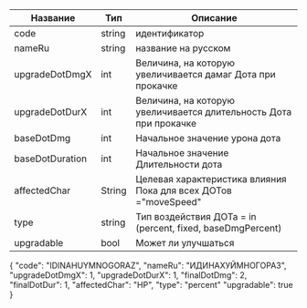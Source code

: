 | Название        | Тип    | Описание                                                          |
| --------------- | ------ | ----------------------------------------------------------------- |
| сode            | string | идентификатор                                                     |
| nameRu          | string | название на русском                                               |
| upgradeDotDmgX  | int    | Величина, на которую увеличивается дамаг Дота при прокачке        |
| upgradeDotDurX  | int    | Величина, на которую увеличивается длительность Дота при прокачке |
| baseDotDmg      | int    | Начальное значение урона дота                                     |
| baseDotDuration | int    | Начальное значение Длительности дота                              |
| affectedChar    | String | Целевая характеристика влияния Пока для всех ДОТов ="moveSpeed"   |
| type            | string | Тип воздействия ДОТа = in (percent, fixed, baseDmgPercent)        |
| upgradable      | bool   | Может ли улучшаться                                               |

{
"code": "IDINAHUYMNOGORAZ",
"nameRu": "ИДИНАХУЙМНОГОРАЗ",
"upgradeDotDmgX": 1,
"upgradeDotDurX": 1,
"finalDotDmg": 2,
"finalDotDur": 1,
"affectedChar": "HP",
"type": "percent"
"upgradable": true
}
